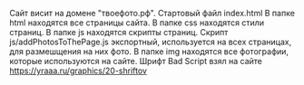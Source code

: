 Сайт висит на домене "твоефото.рф".
Стартовый файл index.html
В папке html находятся все страницы сайта.
В папке css находятся стили страниц.
В папке js находятся скрипты страниц. Скрипт js/addPhotosToThePage.js экспортный, используется на всех страницах, для размешщения на них фото.
В папке img находятся все фотографии, которые используются на сайте.
Шрифт Bad Script взял на сайте https://yraaa.ru/graphics/20-shriftov